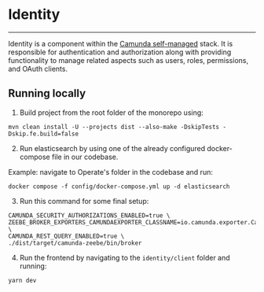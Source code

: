 # Identity

---

Identity is a component within the [Camunda self-managed](https://docs.camunda.io/docs/self-managed/about-self-managed/)
stack. It is responsible for authentication and authorization along with providing functionality to manage related aspects
such as users, roles, permissions, and OAuth clients.

## Running locally

1. Build project from the root folder of the monorepo using:

```
mvn clean install -U --projects dist --also-make -DskipTests -Dskip.fe.build=false
```

2. Run elasticsearch by using one of the already configured docker-compose file in our codebase.

Example: navigate to Operate's folder in the codebase and run:

```
docker compose -f config/docker-compose.yml up -d elasticsearch
```

3. Run this command for some final setup:

```
CAMUNDA_SECURITY_AUTHORIZATIONS_ENABLED=true \
ZEEBE_BROKER_EXPORTERS_CAMUNDAEXPORTER_CLASSNAME=io.camunda.exporter.CamundaExporter \
CAMUNDA_REST_QUERY_ENABLED=true \
./dist/target/camunda-zeebe/bin/broker
```

4. Run the frontend by navigating to the `identity/client` folder and running:

```shell
yarn dev
```
